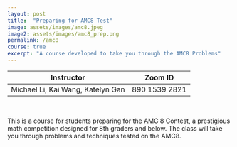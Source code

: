 ```yaml
---
layout: post
title:  "Preparing for AMC8 Test"
image: assets/images/amc8.jpeg
image2: assets/images/amc8_prep.png
permalink: /amc8
course: true
excerpt: "A course developed to take you through the AMC8 Problems"
---
```


 
<table class="styled-table">
    <thead>
        <tr>
            <th>Instructor</th>
            <th>Zoom ID</th>
        </tr>
    </thead>
    <tbody>
        <tr>
            <td> Michael Li, Kai Wang, Katelyn Gan </td>
            <td>890 1539 2821</td>
        </tr>
    </tbody>
</table>

<br>

This is a  course for students preparing for the AMC 8 Contest, a prestigious math competition designed for 8th graders and below. The class will take you through problems and techniques tested on the AMC8.

<br/>
